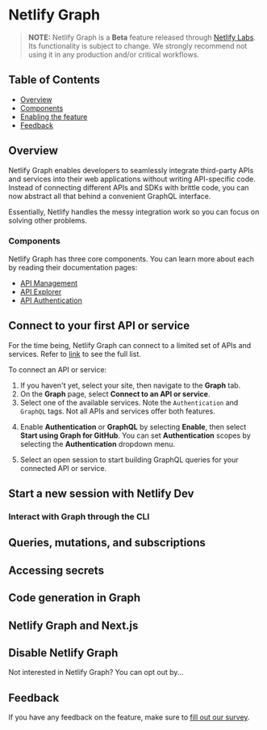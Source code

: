 # Netlify Graph

> **NOTE:** Netlify Graph is a **Beta** feature released through [Netlify Labs](https://www.netlify.com/blog/2021/03/31/test-drive-netlify-beta-features-with-netlify-labs/). Its functionality is subject to change. We strongly recommend not using it in any production and/or critical workflows.

## Table of Contents

- [Overview](#overview)
- [Components](#components)
- [Enabling the feature](#enabling-the-feature)
- [Feedback](#feedback)

## Overview

Netlify Graph enables developers to seamlessly integrate third-party APIs and services into their web applications without writing API-specific code. Instead of connecting different APIs and SDKs with brittle code, you can now abstract all that behind a convenient GraphQL interface.

Essentially, Netlify handles the messy integration work so you can focus on solving other problems.

### Components

Netlify Graph has three core components. You can learn more about each by reading their documentation pages:

- [API Management](api-management.md)
- [API Explorer](api-explorer.md)
- [API Authentication](api-authentication.md)

## Connect to your first API or service
<!-- TODO: Add screenshot of zero state `/sites/netlify-graph-ui-text/graph`. Need to wait until UI is more stable. -->

For the time being, Netlify Graph can connect to a limited set of APIs and services. Refer to [link]() to see the full list.

To connect an API or service:
1. If you haven't yet, select your site, then navigate to the **Graph** tab. 
2. On the **Graph** page, select **Connect to an API or service**.
3. Select one of the available services.
  Note the `Authentication` and `GraphQL` tags. Not all APIs and services offer both features.
<!-- TODO: I made up Start using Graph for GitHub". Currently, the button text changes depending on whether Authentication or Graph Explorer is selected. However, it doesn't have a state for when both are selected. -->
4. Enable **Authentication** or **GraphQL** by selecting **Enable**, then select **Start using Graph for GitHub**.
  You can set **Authentication** scopes by selecting the **Authentication** dropdown menu.
<!-- TODO: What does this look like if there isn't an open session? -->
5. Select an open session to start building GraphQL queries for your connected API or service.

## Start a new session with Netlify Dev

### Interact with Graph through the CLI


## Queries, mutations, and subscriptions


## Accessing secrets


## Code generation in Graph


## Netlify Graph and Next.js


## Disable Netlify Graph

<!-- TODO: fill out this section -->
Not interested in Netlify Graph? You can opt out by...

## Feedback

If you have any feedback on the feature, make sure to [fill out our survey](https://ntl.fyi/apiauthsurvey).